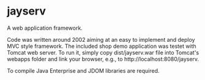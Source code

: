 # jayserv
A web application framework. 

Code was written around 2002 aiming at an easy to implement and deploy MVC style framework. The included shop demo application was testet with Tomcat web server. To run it, simply copy dist/jayserv.war file into Tomcat's webapps folder and link your browser, e.g., to http://localhost:8080/jayserv.

To compile Java Enterprise and JDOM libraries are required.
